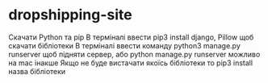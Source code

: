 # dropshipping-site
Скачати Python та pip
В терміналі ввести pip3 install django, Pillow щоб скачати бібліотеки
В терміналі ввести команду python3 manage.py runserver щоб підняти сервер, або python manage.py runserver можливо на mac інакше
Якщо не буде вистачати якоїсь бібліотеки то pip3 install назва бібліотеки
